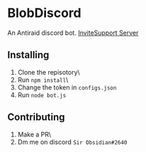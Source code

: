 # BlobDiscord
An Antiraid discord bot. 
[Invite](https://discord.com/api/oauth2/authorize?client_id=795196567241883659&permissions=8&scope=bot)[Support Server](https://discord.gg/dNfDBUC6Tu)

## Installing
1. Clone the repisotory\
2. Run `npm install`\
3. Change the token in `configs.json`
4. Run `node bot.js`

## Contributing
1. Make a PR\
2. Dm me on discord `Sir Obsidian#2640`
